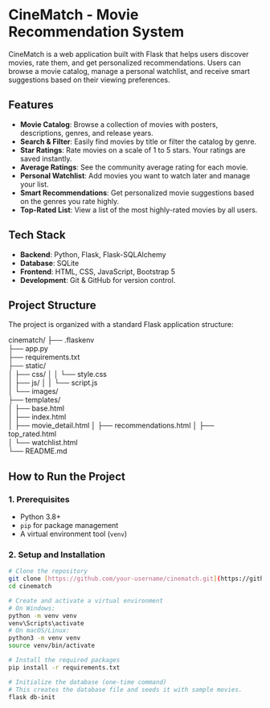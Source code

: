 #  CineMatch - Movie Recommendation System

CineMatch is a web application built with Flask that helps users discover movies, rate them, and get personalized recommendations. Users can browse a movie catalog, manage a personal watchlist, and receive smart suggestions based on their viewing preferences.

##  Features

- **Movie Catalog**: Browse a collection of movies with posters, descriptions, genres, and release years.
- **Search & Filter**: Easily find movies by title or filter the catalog by genre.
- **Star Ratings**: Rate movies on a scale of 1 to 5 stars. Your ratings are saved instantly.
- **Average Ratings**: See the community average rating for each movie.
- **Personal Watchlist**: Add movies you want to watch later and manage your list.
- **Smart Recommendations**: Get personalized movie suggestions based on the genres you rate highly.
- **Top-Rated List**: View a list of the most highly-rated movies by all users.

##  Tech Stack

- **Backend**: Python, Flask, Flask-SQLAlchemy
- **Database**: SQLite
- **Frontend**: HTML, CSS, JavaScript, Bootstrap 5
- **Development**: Git & GitHub for version control.

##  Project Structure

The project is organized with a standard Flask application structure:

cinematch/
├── .flaskenv           
├── app.py              
├── requirements.txt    
├── static/             
│   ├── css/
│   │   └── style.css   
│   ├── js/
│   │   └── script.js   
│   └── images/          
├── templates/           
│   ├── base.html        
│   ├── index.html      
│   ├── movie_detail.html 
│   ├── recommendations.html 
│   ├── top_rated.html  
│   └── watchlist.html  
└── README.md           


##  How to Run the Project

### 1. Prerequisites

- Python 3.8+
- `pip` for package management
- A virtual environment tool (`venv`)

### 2. Setup and Installation

```bash
# Clone the repository
git clone [https://github.com/your-username/cinematch.git](https://github.com/your-username/cinematch.git)
cd cinematch

# Create and activate a virtual environment
# On Windows:
python -m venv venv
venv\Scripts\activate
# On macOS/Linux:
python3 -m venv venv
source venv/bin/activate

# Install the required packages
pip install -r requirements.txt

# Initialize the database (one-time command)
# This creates the database file and seeds it with sample movies.
flask db-init